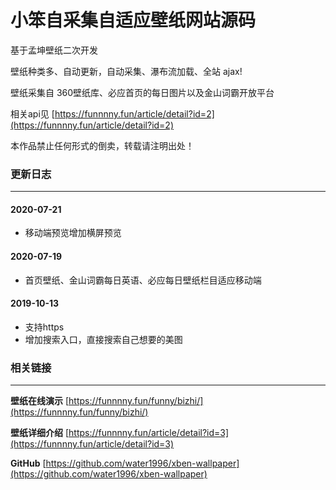 小笨自采集自适应壁纸网站源码
========
基于孟坤壁纸二次开发

壁纸种类多、自动更新，自动采集、瀑布流加载、全站 ajax!

壁纸采集自 360壁纸库、必应首页的每日图片以及金山词霸开放平台

相关api见 [https://funnnny.fun/article/detail?id=2](https://funnnny.fun/article/detail?id=2) 

本作品禁止任何形式的倒卖，转载请注明出处！


### 更新日志
-----

#### 2020-07-21 
* 移动端预览增加横屏预览

#### 2020-07-19 
* 首页壁纸、金山词霸每日英语、必应每日壁纸栏目适应移动端

#### 2019-10-13
* 支持https
* 增加搜索入口，直接搜索自己想要的美图


### 相关链接
-----
**壁纸在线演示** [https://funnnny.fun/funny/bizhi/](https://funnnny.fun/funny/bizhi/)

**壁纸详细介绍** [https://funnnny.fun/article/detail?id=3](https://funnnny.fun/article/detail?id=3)

**GitHub** [https://github.com/water1996/xben-wallpaper](https://github.com/water1996/xben-wallpaper)
